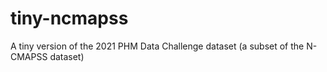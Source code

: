 # tiny-ncmapss
A tiny version of the 2021 PHM Data Challenge dataset (a subset of the N-CMAPSS dataset)
